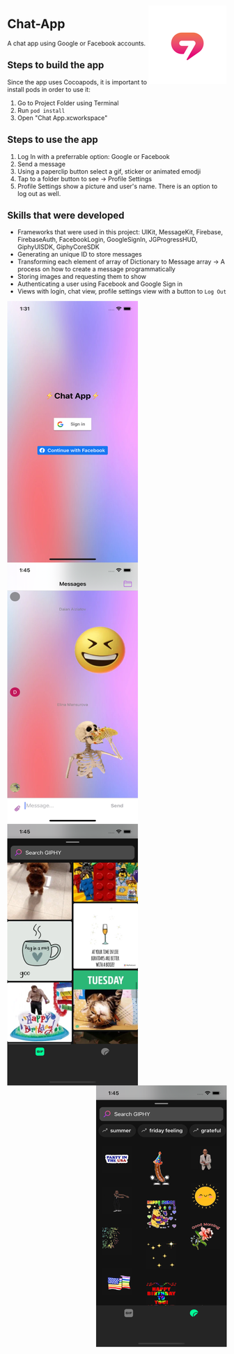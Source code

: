 <img src="https://github.com/elina-mns/Chat-App/blob/main/Chat%20App/Assets.xcassets/AppIcon.appiconset/180.png"
align="right"/>
# Chat-App

A chat app using Google or Facebook accounts. 

## Steps to build the app

Since the app uses Cocoapods, it is important to install pods in order to use it:
1. Go to Project Folder using Terminal 
2. Run `pod install`
3. Open "Chat App.xcworkspace"

## Steps to use the app

1. Log In with a preferrable option: Google or Facebook
2. Send a message
3. Using a paperclip button select a gif, sticker or animated emodji
3. Tap to a folder button to see -> Profile Settings
4. Profile Settings show a picture and user's name. There is an option to log out as well. 


## Skills that were developed

* Frameworks that were used in this project: UIKit, MessageKit, Firebase, FirebaseAuth, FacebookLogin, GoogleSignIn, JGProgressHUD, GiphyUISDK, GiphyCoreSDK
* Generating an unique ID to store messages 
* Transforming each element of array of Dictionary to Message array -> A process on how to create a message programmatically 
* Storing images and requesting them to show
* Authenticating a user using Facebook and Google Sign in
* Views with login, chat view, profile settings view with a button to `Log Out`

<img src="https://github.com/elina-mns/Chat-App/blob/main/Chat%20App/readMe%20files/Simulator%20Screen%20Shot%20-%20iPhone%2012%20-%202021-07-02%20at%2013.31.23.png"
width=300, height=600,
align="left"/>
<img src="https://github.com/elina-mns/Chat-App/blob/main/Chat%20App/readMe%20files/Simulator%20Screen%20Shot%20-%20iPhone%2012%20-%202021-07-02%20at%2013.45.07.png"
width=300, height=600,
align="center"/>
<img src="https://github.com/elina-mns/Chat-App/blob/main/Chat%20App/readMe%20files/Simulator%20Screen%20Shot%20-%20iPhone%2012%20-%202021-07-02%20at%2013.45.24.png"
width=300, height=600,
align="left"/>
<img src="https://github.com/elina-mns/Chat-App/blob/main/Chat%20App/readMe%20files/Simulator%20Screen%20Shot%20-%20iPhone%2012%20-%202021-07-02%20at%2013.45.33.png"
width=300, height=600,
align="right"/>
